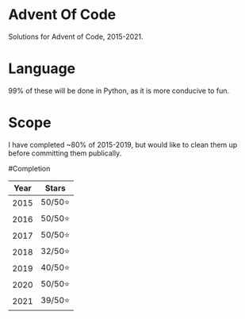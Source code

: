 # Advent Of Code
Solutions for Advent of Code, 2015-2021.

# Language
99% of these will be done in Python, as it is more conducive to fun.

# Scope
I have completed ~80% of 2015-2019, but would like to clean them up before committing them publically.

#Completion

| Year | Stars   |
| ---- | -----   |
| 2015 | 50/50⭐ |
| 2016 | 50/50⭐ |
| 2017 | 50/50⭐ |
| 2018 | 32/50⭐ |
| 2019 | 40/50⭐ |
| 2020 | 50/50⭐ |
| 2021 | 39/50⭐ |

